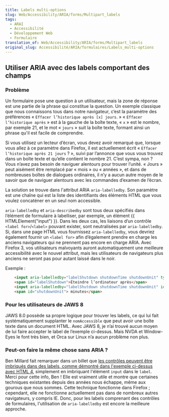 ```yaml
---
title: Labels multi-options
slug: Web/Accessibility/ARIA/forms/Multipart_labels
tags:
  - ARAI
  - Accessibilité
  - Développement Web
  - Formulaire
translation_of: Web/Accessibility/ARIA/forms/Multipart_labels
original_slug: Accessibilité/ARIA/formulaires/Labels_multi-options
---
```

## Utiliser ARIA avec des labels comportant des champs

### Problème

Un formulaire pose une question à un utilisateur, mais la zone de réponse est une partie de la phrase qui constitue la question. Un exemple classique que nous connaissons tous dans notre navigateur, c’est la paramètre des préférences «&nbsp;`Effacer l’historique après [x] jours`.&nbsp;» «&nbsp;`Effacer l’historique après`&nbsp;» est à la gauche de la boîte texte, «&nbsp;`x`&nbsp;» est le nombre, par exemple 21, et le mot «&nbsp;`jours`&nbsp;» suit la boîte texte, formant ainsi un phrase qu'il est facile de comprendre.

Si vous utilisez un lecteur d’écran, vous devez avoir remarqué que, lorsque vous allez à ce paramètre dans Firefox, il est actuellement écrit « `Effacer l’historique après 21 jours`&nbsp;?&nbsp;», suivi par l’annonce que vous vous trouvez dans un boîte texte et qu’elle contient le nombre 21. C’est sympa, non&nbsp;? Vous n’avez pas besoin de naviguer alentours pour trouver l’unité. «&nbsp;Jours&nbsp;» peut aisément être remplacé par «&nbsp;mois&nbsp;» ou «&nbsp;années&nbsp;», et dans de nombreuses boîtes de dialogues ordinaires, il n’y a aucun autre moyen de le savoir que de naviguer alentours avec les commandes d’examen de l’écran.

La solution se trouve dans l'attribut ARIA `aria-labelledby`. Son paramètre est une chaîne qui est la liste des identifiants des éléments HTML que vous voulez concaténer en un seul nom accessible.

`aria-labelledby` et `aria-describedby` sont tous deux spécifiés dans l’élément de formulaire à labelliser, par exemple, un élément {{ HTMLElement("input") }}. Dans les deux cas, les liaisons d’un contrôle `<label for>`/`<label>` pouvant exister, sont neutralisées par `aria-labelledby`. Si, dans une page HTML vous fournissez `aria-labelledby`, vous devriez également fournir un `<label for>` afin d’également prendre en charge les anciens navigateurs qui ne prennent pas encore en charge ARIA. Avec Firefox 3, vos utilisateurs malvoyants auront automatiquement une meilleure accessibilité avec le nouvel attribut, mais les utilisateurs de navigateurs plus anciens ne seront pas pour autant laissé dans le noir.

Exemple&nbsp;:

```html
    <input aria-labelledby="labelShutdown shutdownTime shutdownUnit" type="checkbox" />
    <span id="labelShutdown">Éteindre l’ordinateur après</span>
    <input aria-labelledby="labelShutdown shutdownTime shutdownUnit" id="shutdownTime" type="text" value="10" />
    <span id="shutdownUnit"> minutes</span>
```

### Pour les utilisateurs de JAWS 8

JAWS 8.0 possède sa propre logique pour trouver les labels, ce qui lui fait systématiquement supplanter le `nomAccessible` que peut avoir une boîte texte dans un document HTML. Avec JAWS 8, je n’ai trouvé aucun moyen de lui faire accepter le label de l’exemple ci-dessus. Mais NVDA et Window-Eyes le font très bien, et Orca sur Linux n’a aucun problème non plus.

### Peut-on faire la même chose sans ARIA&nbsp;?

Ben Millard fait remarquer dans un billet que  [les contrôles peuvent être imbriqués dans des labels, comme démontré dans l'exemple ci-dessus avec HTML 4](http://projectcerbera.com/blog/2008/03#day24), simplement en imbriquant l'élément `input` dans le `label`. Merci pour cette info, Ben&nbsp;! Elle est vraiment utile et montre que certaines techniques existantes depuis des années nous échappe, même aux gourous que nous sommes. Cette technique fonctionne dans Firefox&nbsp;; cependant, elle ne fonctionne actuellement pas dans de nombreux autres navigateurs, y compris IE. Donc, pour les labels comprenant des contrôles de formulaires, l'utilisation de `aria-labelledby` est encore la meilleure approche.
